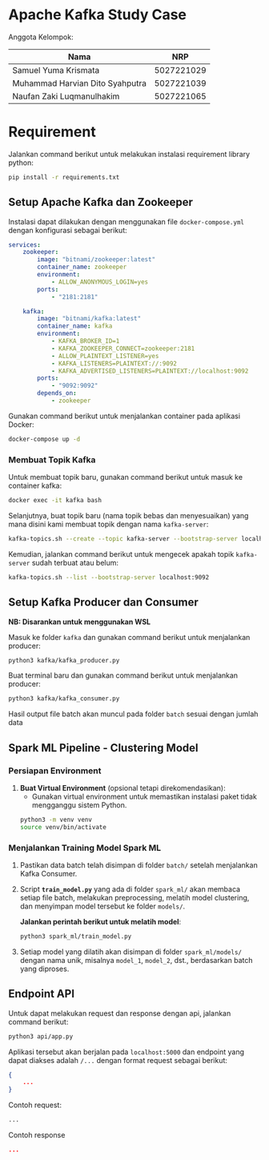 # Apache Kafka Study Case

Anggota Kelompok:

| Nama                            | NRP        |
| ------------------------------- | ---------- |
| Samuel Yuma Krismata            | 5027221029 |
| Muhammad Harvian Dito Syahputra | 5027221039 |
| Naufan Zaki Luqmanulhakim       | 5027221065 |

# Requirement

Jalankan command berikut untuk melakukan instalasi requirement library python:

```bash
pip install -r requirements.txt
```

## Setup Apache Kafka dan Zookeeper

Instalasi dapat dilakukan dengan menggunakan file `docker-compose.yml` dengan konfigurasi sebagai berikut:

```yaml
services:
    zookeeper:
        image: "bitnami/zookeeper:latest"
        container_name: zookeeper
        environment:
            - ALLOW_ANONYMOUS_LOGIN=yes
        ports:
            - "2181:2181"

    kafka:
        image: "bitnami/kafka:latest"
        container_name: kafka
        environment:
            - KAFKA_BROKER_ID=1
            - KAFKA_ZOOKEEPER_CONNECT=zookeeper:2181
            - ALLOW_PLAINTEXT_LISTENER=yes
            - KAFKA_LISTENERS=PLAINTEXT://:9092
            - KAFKA_ADVERTISED_LISTENERS=PLAINTEXT://localhost:9092
        ports:
            - "9092:9092"
        depends_on:
            - zookeeper
```

Gunakan command berikut untuk menjalankan container pada aplikasi Docker:

```bash
docker-compose up -d
```

### Membuat Topik Kafka

Untuk membuat topik baru, gunakan command berikut untuk masuk ke container kafka:

```bash
docker exec -it kafka bash
```

Selanjutnya, buat topik baru (nama topik bebas dan menyesuaikan) yang mana disini kami membuat topik dengan nama `kafka-server`:

```bash
kafka-topics.sh --create --topic kafka-server --bootstrap-server localhost:9092 --partitions 1 --replication-factor 1
```

Kemudian, jalankan command berikut untuk mengecek apakah topik `kafka-server` sudah terbuat atau belum:

```bash
kafka-topics.sh --list --bootstrap-server localhost:9092
```

## Setup Kafka Producer dan Consumer

**NB: Disarankan untuk menggunakan WSL**

Masuk ke folder `kafka` dan gunakan command berikut untuk menjalankan producer:

```bash
python3 kafka/kafka_producer.py
```

Buat terminal baru dan gunakan command berikut untuk menjalankan producer:

```bash
python3 kafka/kafka_consumer.py
```

Hasil output file batch akan muncul pada folder `batch` sesuai dengan jumlah data

## Spark ML Pipeline - Clustering Model

### Persiapan Environment

1. **Buat Virtual Environment** (opsional tetapi direkomendasikan):
    - Gunakan virtual environment untuk memastikan instalasi paket tidak mengganggu sistem Python.
    ```bash
    python3 -m venv venv
    source venv/bin/activate
    ```

### Menjalankan Training Model Spark ML

1. Pastikan data batch telah disimpan di folder `batch/` setelah menjalankan Kafka Consumer.
2. Script **`train_model.py`** yang ada di folder `spark_ml/` akan membaca setiap file batch, melakukan preprocessing, melatih model clustering, dan menyimpan model tersebut ke folder `models/`.

    **Jalankan perintah berikut untuk melatih model**:

    ```bash
    python3 spark_ml/train_model.py
    ```

3. Setiap model yang dilatih akan disimpan di folder `spark_ml/models/` dengan nama unik, misalnya `model_1`, `model_2`, dst., berdasarkan batch yang diproses.

## Endpoint API

Untuk dapat melakukan request dan response dengan api, jalankan command berikut:

```bash
python3 api/app.py
```

Aplikasi tersebut akan berjalan pada `localhost:5000` dan endpoint yang dapat diakses adalah `/...` dengan format request sebagai berikut:

```JSON
{
    ...
}
```

Contoh request:

```bash
...
```

Contoh response

```JSON
...
```
